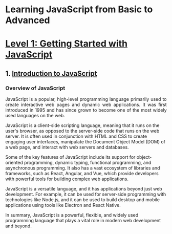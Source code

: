 # Learning JavaScript from Basic to Advanced

# [Level 1: Getting Started with JavaScript](https://github.com/kashifumar/javascript101/tree/main/level_01_getting_started_with_javascript)
## 1.	[Introduction to JavaScript](https://github.com/kashifumar/javascript101/tree/main/level_01_getting_started_with_javascript)
### Overview of JavaScript
<p style="text-align:justify">
JavaScript is a popular, high-level programming language primarily used to create interactive web pages and dynamic web applications. It was first introduced in 1995 and has since grown to become one of the most widely used languages on the web.

JavaScript is a client-side scripting language, meaning that it runs on the user's browser, as opposed to the server-side code that runs on the web server. It is often used in conjunction with HTML and CSS to create engaging user interfaces, manipulate the Document Object Model (DOM) of a web page, and interact with web servers and databases.

Some of the key features of JavaScript include its support for object-oriented programming, dynamic typing, functional programming, and asynchronous programming. It also has a vast ecosystem of libraries and frameworks, such as React, Angular, and Vue, which provide developers with powerful tools for building complex web applications.

JavaScript is a versatile language, and it has applications beyond just web development. For example, it can be used for server-side programming with technologies like Node.js, and it can be used to build desktop and mobile applications using tools like Electron and React Native.

In summary, JavaScript is a powerful, flexible, and widely used programming language that plays a vital role in modern web development and beyond.

</p>

